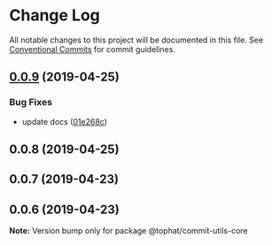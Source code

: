 # Change Log

All notable changes to this project will be documented in this file.
See [Conventional Commits](https://conventionalcommits.org) for commit guidelines.

## [0.0.9](https://github.com/tophat/commit-utils/compare/@tophat/commit-utils-core@0.0.8...@tophat/commit-utils-core@0.0.9) (2019-04-25)


### Bug Fixes

* update docs ([01e268c](https://github.com/tophat/commit-utils/commit/01e268c))





## 0.0.8 (2019-04-25)



## 0.0.7 (2019-04-23)



## 0.0.6 (2019-04-23)

**Note:** Version bump only for package @tophat/commit-utils-core
